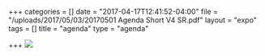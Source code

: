 +++
categories = []
date = "2017-04-17T12:41:52-04:00"
file = "/uploads/2017/05/03/20170501 Agenda Short V4 SR.pdf"
layout = "expo"
tags = []
title = "agenda"
type = "agenda"

+++
![](/GCTC/uploads/2017/05/03/20170501%20Agenda%20Short%20V4%20SR-1.png)

